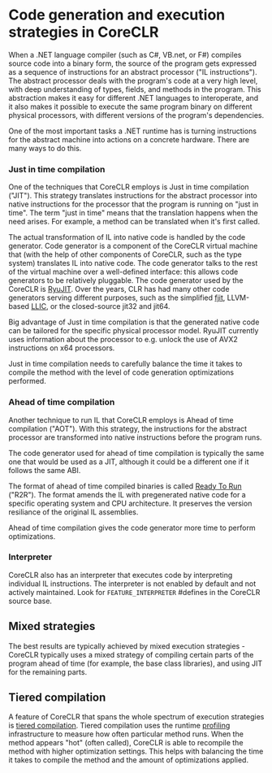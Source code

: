 # Code generation and execution strategies in CoreCLR

When a .NET language compiler (such as C#, VB.net, or F#) compiles source code into a binary form, the source of the program gets expressed as a sequence of instructions for an abstract processor ("IL instructions"). The abstract processor deals with the program's code at a very high level, with deep understanding of types, fields, and methods in the program. This abstraction makes it easy for different .NET languages to interoperate, and it also makes it possible to execute the same program binary on different physical processors, with different versions of the program's dependencies.

One of the most important tasks a .NET runtime has is turning instructions for the abstract machine into actions on a concrete hardware. There are many ways to do this.

### Just in time compilation

One of the techniques that CoreCLR employs is Just in time compilation ("JIT"). This strategy translates instructions for the abstract processor into native instructions for the processor that the program is running on "just in time". The term "just in time" means that the translation happens when the need arises. For example, a method can be translated when it's first called.

The actual transformation of IL into native code is handled by the code generator. Code generator is a component of the CoreCLR virtual machine that (with the help of other components of CoreCLR, such as the type system) translates IL into native code. The code generator talks to the rest of the virtual machine over a well-defined interface: this allows code generators to be relatively pluggable. The code generator used by the CoreCLR is [RyuJIT](../botr/ryujit-overview.md). Over the years, CLR has had many other code generators serving different purposes, such as the simplified [fjit](https://github.com/SSCLI/sscli20_20060311/tree/master/clr/src/fjit), LLVM-based [LLIC](https://github.com/dotnet/llilc), or the closed-source jit32 and jit64.

Big advantage of Just in time compilation is that the generated native code can be tailored for the specific physical processor model. RyuJIT currently uses information about the processor to e.g. unlock the use of AVX2 instructions on x64 processors.

Just in time compilation needs to carefully balance the time it takes to compile the method with the level of code generation optimizations performed.

### Ahead of time compilation

Another technique to run IL that CoreCLR employs is Ahead of time compilation ("AOT"). With this strategy, the instructions for the abstract processor are transformed into native instructions before the program runs.

The code generator used for ahead of time compilation is typically the same one that would be used as a JIT, although it could be a different one if it follows the same ABI.

The format of ahead of time compiled binaries is called [Ready To Run](../botr/readytorun-overview.md) ("R2R"). The format amends the IL with pregenerated native code for a specific operating system and CPU architecture. It preserves the version resiliance of the original IL assemblies.

Ahead of time compilation gives the code generator more time to perform optimizations.

### Interpreter

CoreCLR also has an interpreter that executes code by interpreting individual IL instructions. The interpreter is not enabled by default and not actively maintained. Look for `FEATURE_INTERPRETER` #defines in the CoreCLR source base.

## Mixed strategies

The best results are typically achieved by mixed execution strategies - CoreCLR typically uses a mixed strategy of compiling certain parts of the program ahead of time (for example, the base class libraries), and using JIT for the remaining parts.

## Tiered compilation

A feature of CoreCLR that spans the whole spectrum of execution strategies is [tiered compilation](tiered-compilation.md). Tiered compilation uses the runtime [profiling](../botr/profiling.md) infrastructure to measure how often particular method runs. When the method appears "hot" (often called), CoreCLR is able to recompile the method with higher optimization settings. This helps with balancing the time it takes to compile the method and the amount of optimizations applied.
